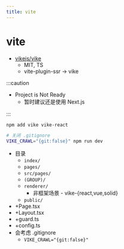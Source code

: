 ```yaml
---
title: vite
---
```


# vite

- [vikejs/vike](https://github.com/vikejs/vike)
  - MIT, TS
  - vite-plugin-ssr -> vike

:::caution

- Project is Not Ready
  - 暂时建议还是使用 Next.js

:::

```bash
npm add vike vike-react

# 关闭 .gitignore
VIKE_CRAWL="{git:false}" npm run dev
```

- 目录
  - `index/`
  - `pages/`
  - `src/pages/`
  - `(GROUP)/`
  - `renderer/`
    - 非框架场景 - vike-{react,vue,solid}
  - `public/`
- +Page.tsx
- +Layout.tsx
- +guard.ts
- +config.ts
- 会考虑 .gitignore
  - `VIKE_CRAWL="{git:false}"`
